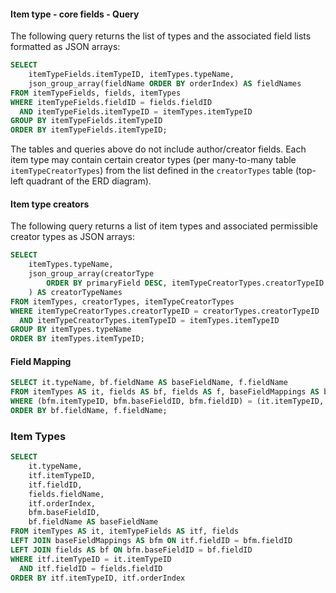#### Item type - core fields - Query

The following query returns the list of types and the associated field lists formatted as JSON arrays:

```sql
SELECT
    itemTypeFields.itemTypeID, itemTypes.typeName,
    json_group_array(fieldName ORDER BY orderIndex) AS fieldNames
FROM itemTypeFields, fields, itemTypes
WHERE itemTypeFields.fieldID = fields.fieldID
  AND itemTypeFields.itemTypeID = itemTypes.itemTypeID
GROUP BY itemTypeFields.itemTypeID
ORDER BY itemTypeFields.itemTypeID;
```

The tables and queries above do not include author/creator fields. Each item type may contain certain creator types (per many-to-many table `itemTypeCreatorTypes`) from the list defined in the `creatorTypes` table (top-left quadrant of the ERD diagram).

#### Item type creators

The following query returns a list of item types and associated permissible creator types as JSON arrays:

```sql
SELECT
    itemTypes.typeName,
    json_group_array(creatorType
        ORDER BY primaryField DESC, itemTypeCreatorTypes.creatorTypeID
    ) AS creatorTypeNames
FROM itemTypes, creatorTypes, itemTypeCreatorTypes
WHERE itemTypeCreatorTypes.creatorTypeID = creatorTypes.creatorTypeID
  AND itemTypeCreatorTypes.itemTypeID = itemTypes.itemTypeID
GROUP BY itemTypes.typeName
ORDER BY itemTypes.itemTypeID;
```

#### Field Mapping

```sql
SELECT it.typeName, bf.fieldName AS baseFieldName, f.fieldName
FROM itemTypes AS it, fields AS bf, fields AS f, baseFieldMappings AS bfm
WHERE (bfm.itemTypeID, bfm.baseFieldID, bfm.fieldID) = (it.itemTypeID, bf.fieldID, f.fieldID)
ORDER BY bf.fieldName, f.fieldName;
```

### Item Types

```sql
SELECT
    it.typeName,
    itf.itemTypeID,
    itf.fieldID,
    fields.fieldName,
    itf.orderIndex,
    bfm.baseFieldID,
    bf.fieldName AS baseFieldName
FROM itemTypes AS it, itemTypeFields AS itf, fields
LEFT JOIN baseFieldMappings AS bfm ON itf.fieldID = bfm.fieldID
LEFT JOIN fields AS bf ON bfm.baseFieldID = bf.fieldID
WHERE itf.itemTypeID = it.itemTypeID
  AND itf.fieldID = fields.fieldID
ORDER BY itf.itemTypeID, itf.orderIndex
```
